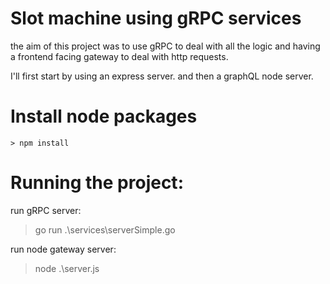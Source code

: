 # Slot machine using gRPC services

the aim of this project was to use gRPC to deal with all the logic and having a frontend facing gateway to deal with http requests.

I'll first start by using an express server. and then a graphQL node server.

# Install node packages

    > npm install 

# Running the project:
run gRPC server:
 > go run .\services\serverSimple.go 

run node gateway server:

 > node .\server.js 
